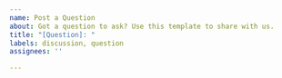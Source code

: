 ```yaml
---
name: Post a Question
about: Got a question to ask? Use this template to share with us.
title: "[Question]: "
labels: discussion, question
assignees: ''

---
```



